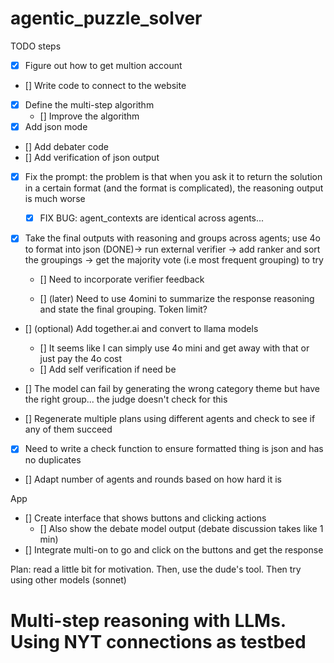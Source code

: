 # agentic_puzzle_solver

TODO steps

- [x] Figure out how to get multion account
- [] Write code to connect to the website
- [x] Define the multi-step algorithm
  - [] Improve the algorithm
- [x] Add json mode
- [] Add debater code
- [] Add verification of json output

- [x] Fix the prompt: the problem is that when you ask it to return the solution in a certain format (and the format is complicated), the reasoning output is much worse
  - [x] FIX BUG: agent_contexts are identical across agents...
- [x] Take the final outputs with reasoning and groups across agents; use 4o to format into json (DONE)-> run external verifier -> add ranker and sort the groupings -> get the majority vote (i.e most frequent grouping) to try

  - [] Need to incorporate verifier feedback

  - [] (later) Need to use 4omini to summarize the response reasoning and state the final grouping. Token limit?

- [] (optional) Add together.ai and convert to llama models

  - [] It seems like I can simply use 4o mini and get away with that or just pay the 4o cost
  - [] Add self verification if need be

- [] The model can fail by generating the wrong category theme but have the right group... the judge doesn't check for this
- [] Regenerate multiple plans using different agents and check to see if any of them succeed
- [x] Need to write a check function to ensure formatted thing is json and has no duplicates

- [] Adapt number of agents and rounds based on how hard it is

App

- [] Create interface that shows buttons and clicking actions
  - [] Also show the debate model output (debate discussion takes like 1 min)
- [] Integrate multi-on to go and click on the buttons and get the response

Plan: read a little bit for motivation. Then, use the dude's tool. Then try using other models (sonnet)

# Multi-step reasoning with LLMs. Using NYT connections as testbed
